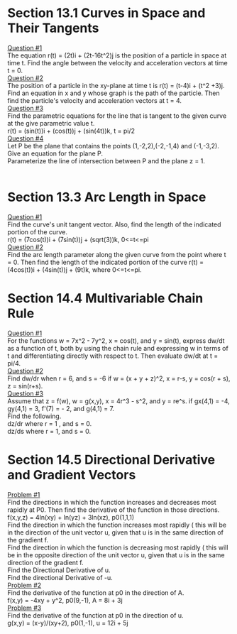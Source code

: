 # Section 13.1 Curves in Space and Their Tangents
<a href = "https://i.imgur.com/vS5sIKu.png">Question #1</a><br>
The equation r(t) = (2t)i + (2t-16t^2)j is the position of a particle in space at time t. Find the angle between the velocity and acceleration vectors at time t = 0.
<br>
<a href = "https://i.imgur.com/EPCARqm.png">Question #2</a><br>
The position of a particle in the xy-plane at time t is r(t) = (t-4)i + (t^2 +3)j. Find an equation in x and y whose graph is the path of the particle. Then find the particle's velocity and acceleration vectors at t = 4.
<br>
<a href = "https://i.imgur.com/yRnfIbT.png">Question #3</a><br>
Find the parametric equations for the line that is tangent to the given curve at the give parametric value t.<br>
r(t) = (sin(t))i + (cos(t))j + (sin(4t))k, t = pi/2 
<br>
<a href = "https://i.imgur.com/tzOYueS.png">Question #4</a><br>
Let P be the plane that contains the points (1,-2,2),(-2,-1,4) and (-1,-3,2).<br>
Give an equation for the plane P.<br>
Parameterize the line of intersection between P and the plane z = 1.<br>
<br>
# Section 13.3 Arc Length in Space
<a href = "https://i.imgur.com/2l9z1cE.png">Question #1</a><br>
Find the curve's unit tangent vector. Also, find the length of the indicated portion of the curve.<br>
r(t) = (7cos(t))i + (7sin(t))j + (sqrt(3))k, 0<=t<=pi<br>
<a href = "https://i.imgur.com/aLcfXIS.png">Question #2</a><br>
Find the arc length parameter along the given curve from the point where t = 0. Then find the length of the indicated portion of the curve r(t) = (4cos(t))i + (4sin(t))j + (9t)k, where 0<=t<=pi.
# Section 14.4 Multivariable Chain Rule
<a href = "https://i.imgur.com/jAs8gOV.png">Question #1</a><br>
For the functions w = 7x^2 - 7y^2, x = cos(t), and y = sin(t), express dw/dt as a function of t, both by using the chain rule and expressing w in terms of t and differentiating directly with respect to t. Then evaluate dw/dt at t = pi/4.
<br>
<a href = "https://i.imgur.com/w7jbd0o.png">Question #2</a><br>
Find dw/dr when r = 6, and s = -6 if w = (x + y + z)^2, x = r-s, y = cos(r + s), z = sin(r+s).
<br>
<a href = "https://i.imgur.com/NSGlVIT.png">Question #3</a><br>
Assume that z = f(w), w = g(x,y), x = 4r^3 - s^2, and y = re^s. if gx(4,1) = -4, gy(4,1) = 3, f'(7) = - 2, and g(4,1) = 7. 
<br>
Find the following.
<br>
dz/dr where r = 1 , and s = 0.
<br>
dz/ds where r = 1, and s = 0.
<br>
# Section 14.5 Directional Derivative and Gradient Vectors
<a href = "https://imgur.com/a/X4JdGae">Problem #1</a><br>
Find the directions in which the function increases and decreases most rapidly at P0. Then find the derivative of the function in those directions.
f(x,y,z) = 4ln(xy) + ln(yz) + 3ln(xz), p0(1,1,1)
<br> 
Find the direction in which the function increases most rapidly ( this will be in the direction of the unit vector u, given that u is in the same direction of the gradient f. 
<br>
Find the direction in which the function is decreasing most rapidly ( this will be in the opposite direction of the unit vector u, given that u is in the same direction of the gradient f.
<br>
Find the Directional Derivative of u. 
<br>
Find the directional Derivative of -u.
<br>
<a href ="https://i.imgur.com/kmH1Z3L.png">Problem #2</a><br>
Find the derivative of the function at p0 in the direction of A.<br>
f(x,y) = -4xy + y^2, p0(9,-1), A = 8i + 3j<br>
<a href ="https://i.imgur.com/4R6ntbX.png">Problem #3</a><br>
Find the derivative of the function at p0 in the direction of u.<br>
g(x,y) = (x-y)/(xy+2), p0(1,-1), u = 12i + 5j<br>


